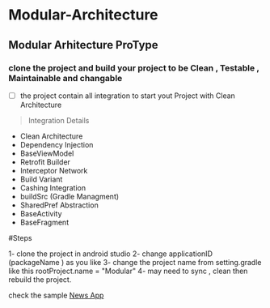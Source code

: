 # Modular-Architecture


## Modular Arhitecture ProType

### clone the project and build your project to be Clean , Testable , Maintainable and changable




- [ ] the project contain all integration to start yout Project with Clean Architecture  

> Integration Details
- Clean Architecture
- Dependency Injection
- BaseViewModel
- Retrofit Builder
- Interceptor Network
- Build Variant
- Cashing Integration
- buildSrc  (Gradle Managment)
- SharedPref Abstraction
- BaseActivity 
- BaseFragment


#Steps

1- clone the project in android studio
2- change applicationID (packageName ) as you like
3- change the project name from setting.gradle like this rootProject.name = "Modular"
4- may need to sync , clean then rebuild the project.

check the sample [News App](https://pages.github.com/)


